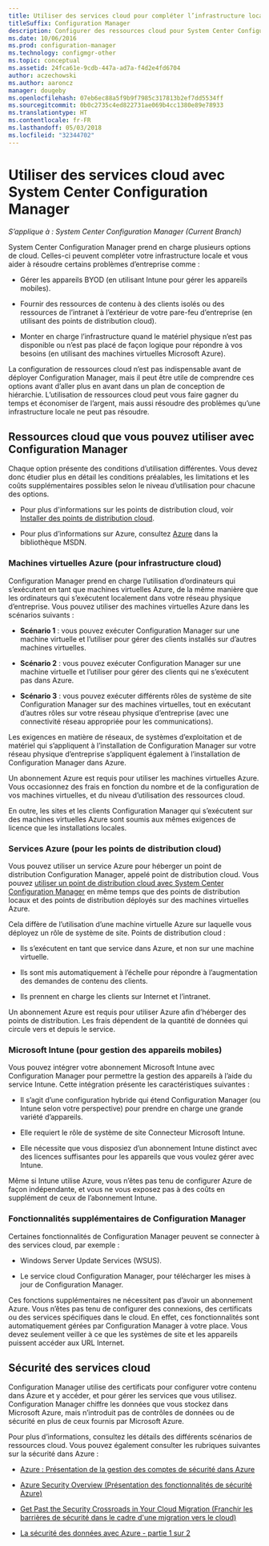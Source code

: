 ```yaml
---
title: Utiliser des services cloud pour compléter l’infrastructure locale
titleSuffix: Configuration Manager
description: Configurer des ressources cloud pour System Center Configuration Manager afin de compléter votre infrastructure locale.
ms.date: 10/06/2016
ms.prod: configuration-manager
ms.technology: configmgr-other
ms.topic: conceptual
ms.assetid: 24fca61e-9cdb-447a-ad7a-f4d2e4fd6704
author: aczechowski
ms.author: aaroncz
manager: dougeby
ms.openlocfilehash: 07eb6ec88a5f9b9f7985c317813b2ef7dd5534ff
ms.sourcegitcommit: 0b0c2735c4ed822731ae069b4cc1380e89e78933
ms.translationtype: HT
ms.contentlocale: fr-FR
ms.lasthandoff: 05/03/2018
ms.locfileid: "32344702"
---
```

# <a name="use-cloud-services-with-system-center-configuration-manager"></a>Utiliser des services cloud avec System Center Configuration Manager

*S’applique à : System Center Configuration Manager (Current Branch)*

System Center Configuration Manager prend en charge plusieurs options de cloud. Celles-ci peuvent compléter votre infrastructure locale et vous aider à résoudre certains problèmes d’entreprise comme :  

-   Gérer les appareils BYOD (en utilisant Intune pour gérer les appareils mobiles).  

-   Fournir des ressources de contenu à des clients isolés ou des ressources de l’intranet à l’extérieur de votre pare-feu d’entreprise (en utilisant des points de distribution cloud).  

-   Monter en charge l’infrastructure quand le matériel physique n’est pas disponible ou n’est pas placé de façon logique pour répondre à vos besoins (en utilisant des machines virtuelles Microsoft Azure).  

La configuration de ressources cloud n’est pas indispensable avant de déployer Configuration Manager, mais il peut être utile de comprendre ces options avant d’aller plus en avant dans un plan de conception de hiérarchie. L’utilisation de ressources cloud peut vous faire gagner du temps et économiser de l’argent, mais aussi résoudre des problèmes qu’une infrastructure locale ne peut pas résoudre.  

## <a name="cloud-based-resources-you-can-use-with-configuration-manager"></a>Ressources cloud que vous pouvez utiliser avec Configuration Manager  
 Chaque option présente des conditions d’utilisation différentes. Vous devez donc étudier plus en détail les conditions préalables, les limitations et les coûts supplémentaires possibles selon le niveau d’utilisation pour chacune des options.  

-   Pour plus d'informations sur les points de distribution cloud, voir [Installer des points de distribution cloud](/sccm/core/servers/deploy/configure/install-cloud-based-distribution-points-in-microsoft-azure).

-   Pour plus d’informations sur Azure, consultez [Azure](http://go.microsoft.com/fwlink/p/?LinkId=262965) dans la bibliothèque MSDN.  

### <a name="azure-virtual-machines-for-cloud-based-infrastructure"></a>Machines virtuelles Azure (pour infrastructure cloud)  
 Configuration Manager prend en charge l’utilisation d’ordinateurs qui s’exécutent en tant que machines virtuelles Azure, de la même manière que les ordinateurs qui s’exécutent localement dans votre réseau physique d’entreprise. Vous pouvez utiliser des machines virtuelles Azure dans les scénarios suivants :  

-   **Scénario 1** : vous pouvez exécuter Configuration Manager sur une machine virtuelle et l’utiliser pour gérer des clients installés sur d’autres machines virtuelles.  

-   **Scénario 2** : vous pouvez exécuter Configuration Manager sur une machine virtuelle et l’utiliser pour gérer des clients qui ne s’exécutent pas dans Azure.  

-   **Scénario 3** : vous pouvez exécuter différents rôles de système de site Configuration Manager sur des machines virtuelles, tout en exécutant d’autres rôles sur votre réseau physique d’entreprise (avec une connectivité réseau appropriée pour les communications).  

Les exigences en matière de réseaux, de systèmes d’exploitation et de matériel qui s’appliquent à l’installation de Configuration Manager sur votre réseau physique d’entreprise s’appliquent également à l’installation de Configuration Manager dans Azure.  

Un abonnement Azure est requis pour utiliser les machines virtuelles Azure. Vous occasionnez des frais en fonction du nombre et de la configuration de vos machines virtuelles, et du niveau d’utilisation des ressources cloud.  

En outre, les sites et les clients Configuration Manager qui s’exécutent sur des machines virtuelles Azure sont soumis aux mêmes exigences de licence que les installations locales.  

### <a name="azure-services-for-cloud-based-distribution-points"></a>Services Azure (pour les points de distribution cloud)  
 Vous pouvez utiliser un service Azure pour héberger un point de distribution Configuration Manager, appelé point de distribution cloud. Vous pouvez [utiliser un point de distribution cloud avec System Center Configuration Manager](../../core/plan-design/hierarchy/use-a-cloud-based-distribution-point.md) en même temps que des points de distribution locaux et des points de distribution déployés sur des machines virtuelles Azure.  

 Cela diffère de l’utilisation d’une machine virtuelle Azure sur laquelle vous déployez un rôle de système de site. Points de distribution cloud :  

-   Ils s’exécutent en tant que service dans Azure, et non sur une machine virtuelle.  

-   Ils sont mis automatiquement à l’échelle pour répondre à l’augmentation des demandes de contenu des clients.  

-   Ils prennent en charge les clients sur Internet et l’intranet.  

Un abonnement Azure est requis pour utiliser Azure afin d’héberger des points de distribution. Les frais dépendent de la quantité de données qui circule vers et depuis le service.  

### <a name="microsoft-intune-for-mobile-device-management"></a>Microsoft Intune (pour gestion des appareils mobiles)  
 Vous pouvez intégrer votre abonnement Microsoft Intune avec Configuration Manager pour permettre la gestion des appareils à l’aide du service Intune. Cette intégration présente les caractéristiques suivantes :  

-   Il s’agit d’une configuration hybride qui étend Configuration Manager (ou Intune selon votre perspective) pour prendre en charge une grande variété d’appareils.  

-   Elle requiert le rôle de système de site Connecteur Microsoft Intune.  

-   Elle nécessite que vous disposiez d’un abonnement Intune distinct avec des licences suffisantes pour les appareils que vous voulez gérer avec Intune.  

Même si Intune utilise Azure, vous n’êtes pas tenu de configurer Azure de façon indépendante, et vous ne vous exposez pas à des coûts en supplément de ceux de l’abonnement Intune.  

### <a name="additional-configuration-manager-capabilities"></a>Fonctionnalités supplémentaires de Configuration Manager  
 Certaines fonctionnalités de Configuration Manager peuvent se connecter à des services cloud, par exemple :  

-   Windows Server Update Services (WSUS).  

-   Le service cloud Configuration Manager, pour télécharger les mises à jour de Configuration Manager.  

Ces fonctions supplémentaires ne nécessitent pas d’avoir un abonnement Azure. Vous n’êtes pas tenu de configurer des connexions, des certificats ou des services spécifiques dans le cloud. En effet, ces fonctionnalités sont automatiquement gérées par Configuration Manager à votre place. Vous devez seulement veiller à ce que les systèmes de site et les appareils puissent accéder aux URL Internet.  

##  <a name="BKMK_CloudSec"></a> Sécurité des services cloud  
 Configuration Manager utilise des certificats pour configurer votre contenu dans Azure et y accéder, et pour gérer les services que vous utilisez. Configuration Manager chiffre les données que vous stockez dans Microsoft Azure, mais n’introduit pas de contrôles de données ou de sécurité en plus de ceux fournis par Microsoft Azure.  

 Pour plus d’informations, consultez les détails des différents scénarios de ressources cloud. Vous pouvez également consulter les rubriques suivantes sur la sécurité dans Azure :  

-   [Azure : Présentation de la gestion des comptes de sécurité dans Azure](http://go.microsoft.com/fwlink/p/?LinkId=262968)  

-   [Azure Security Overview (Présentation des fonctionnalités de sécurité Azure)](http://go.microsoft.com/fwlink/p/?LinkId=262970)  

-   [Get Past the Security Crossroads in Your Cloud Migration (Franchir les barrières de sécurité dans le cadre d'une migration vers le cloud)](http://go.microsoft.com/fwlink/p/?LinkId=262971)  

-   [La sécurité des données avec Azure - partie 1 sur 2](http://go.microsoft.com/fwlink/p/?LinkId=262974)  
